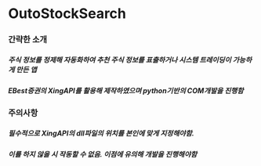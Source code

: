 # OutoStockSearch

### 간략한 소개
##### 주식 정보를 정제해 자동화하여 추천 주식 정보를 표출하거나 시스템 트레이딩이 가능하게 만든 앱
##### EBest증권의 XingAPI를 활용해 제작하였으며 python기반의 COM개발을 진행함

### 주의사항
##### 필수적으로 XingAPI의 dll파일의 위치를 본인에 맞게 지정해야함. 
##### 이를 하지 않을 시 작동할 수 없음. 이점에 유의해 개발을 진행해야함
